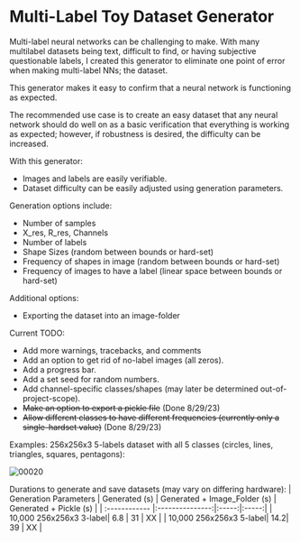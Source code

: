 # Multi-Label Toy Dataset Generator

Multi-label neural networks can be challenging to make.
With many multilabel datasets being text, difficult to find, or having subjective questionable labels, I created this generator to eliminate one point of error when making multi-label NNs; the dataset.

This generator makes it easy to confirm that a neural network is functioning as expected.

The recommended use case is to create an easy dataset that any neural network should do well on as a basic verification that everything is working as expected; however, if robustness is desired, the difficulty can be increased.

With this generator:
- Images and labels are easily verifiable.
- Dataset difficulty can be easily adjusted using generation parameters.

Generation options include:
- Number of samples
- X_res, R_res, Channels
- Number of labels
- Shape Sizes (random between bounds or hard-set)
- Frequency of shapes in image (random between bounds or hard-set)
- Frequency of images to have a label (linear space between bounds or hard-set)

Additional options:
- Exporting the dataset into an image-folder

Current TODO:
- Add more warnings, tracebacks, and comments
- Add an option to get rid of no-label images (all zeros).
- Add a progress bar.
- Add a set seed for random numbers.
- Add channel-specific classes/shapes (may later be determined out-of-project-scope).
- ~~Make an option to export a pickle file~~ (Done 8/29/23)
- ~~Allow different classes to have different frequencies (currently only a single-hardset value)~~ (Done 8/29/23)

Examples:
256x256x3 5-labels dataset with all 5 classes (circles, lines, triangles, squares, pentagons):

![00020](https://github.com/JoshWarn/MultiLabelToyDatasetGenerator/assets/70070682/9b882357-44e8-4934-828c-c8d49bf0ae25)

Durations to generate and save datasets (may vary on differing hardware):
| Generation Parameters  | Generated (s) | Generated + Image_Folder (s) | Generated + Pickle (s) |
| :------------ |:---------------:|:-----:|:-----:|
| 10,000 256x256x3 3-label| 6.8 | 31 | XX |
| 10,000 256x256x3 5-label| 14.2| 39 | XX |
